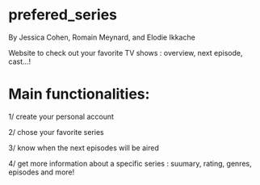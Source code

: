 # prefered_series

By Jessica Cohen, Romain Meynard, and Elodie Ikkache

Website to check out your favorite TV shows : overview, next episode, cast...!


# Main functionalities:

  1/ create your personal account
  
  2/ chose your favorite series
  
  3/ know when the next episodes will be aired
  
  4/ get more information about a specific series : suumary, rating, genres, episodes and more!
